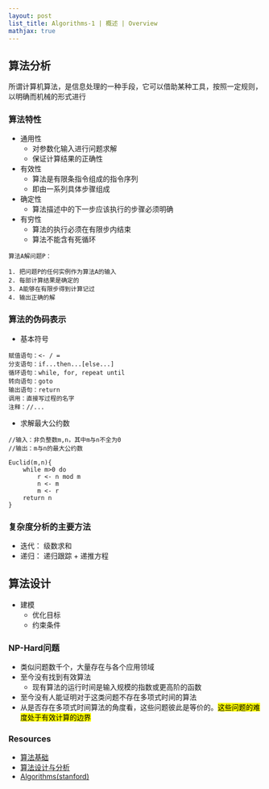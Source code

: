 ```yaml
---
layout: post
list_title: Algorithms-1 | 概述 | Overview
mathjax: true
---
```


## 算法分析

所谓计算机算法，是信息处理的一种手段，它可以借助某种工具，按照一定规则，以明确而机械的形式进行


### 算法特性

- 通用性
	- 对参数化输入进行问题求解
	- 保证计算结果的正确性
- 有效性
	- 算法是有限条指令组成的指令序列
	- 即由一系列具体步骤组成  
- 确定性
	- 算法描述中的下一步应该执行的步骤必须明确
- 有穷性
	- 算法的执行必须在有限步内结束
	- 算法不能含有死循环 

```
算法A解问题P：

1. 把问题P的任何实例作为算法A的输入
2. 每部计算结果是确定的
3. A能够在有限步得到计算记过
4. 输出正确的解
```

### 算法的伪码表示

- 基本符号

```
赋值语句：<- / = 
分支语句：if...then...[else...]
循环语句：while, for, repeat until
转向语句：goto
输出语句：return
调用：直接写过程的名字
注释：//...
```

- 求解最大公约数

```
//输入：非负整数m,n，其中m与n不全为0
//输出：m与n的最大公约数

Euclid(m,n){
	while m>0 do
		r <- n mod m
		n <- m
		m <- r
	return n
}
```

### 复杂度分析的主要方法

- 迭代： 级数求和
- 递归： 递归跟踪 + 递推方程

## 算法设计

- 建模
    - 优化目标
    - 约束条件

### NP-Hard问题

- 类似问题数千个，大量存在与各个应用领域
- 至今没有找到有效算法
    - 现有算法的运行时间是输入规模的指数或更高阶的函数
- 至今没有人能证明对于这类问题不存在多项式时间的算法
- 从是否存在多项式时间算法的角度看，这些问题彼此是等价的。<mark>这些问题的难度处于有效计算的边界</mark>




### Resources

- [算法基础](https://www.coursera.org/learn/suanfa-jichu)
- [算法设计与分析](https://www.coursera.org/learn/algorithms)
- [Algorithms(stanford)](https://www.coursera.org/specializations/algorithms)
